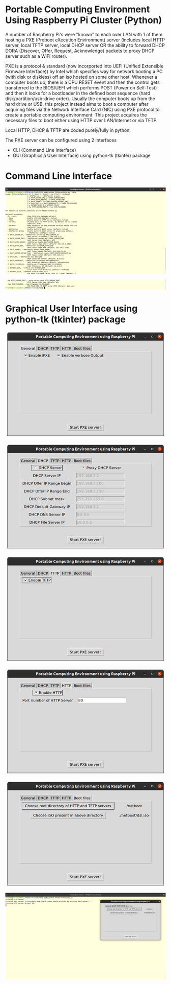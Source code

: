 # Portable Computing Environment Using Raspberry Pi Cluster (Python)

A number of Raspberry Pi's were "known" to each over LAN with 1 of them hosting a PXE (Preboot eXecution Environment) server (includes local HTTP server, local TFTP server, local DHCP server OR the ability to forward DHCP DORA (Discover, Offer, Request, Acknowledge) packets to proxy DHCP server such as a WiFi router).

PXE is a protocol & standard (now incorported into UEFI (Unified Extensible Firmware Interface)) by Intel which specifies way for network booting a PC (with disk or diskless) off an iso hosted on some other host. Whenever a computer boots up, there is a CPU RESET event and then the control gets transferred to the BIOS/UEFI which performs POST (Power on Self-Test) and then it looks for a bootloader in the defined boot sequence (hard disk/partition/usb-drive order). Usually the computer boots up from the hard drive or USB, this project instead aims to boot a computer after acquiring files via the Network Interface Card (NIC) using PXE protocol to create a portable computing environment. This project acquires the necessary files to boot either using HTTP over LAN/Internet or via TFTP.

Local HTTP, DHCP & TFTP are coded purely/fully in python.

The PXE server can be configured using 2 interfaces

* CLI (Command Line Interface)
* GUI (Graphicsla User Interface) using python-tk (tkinter) package

# Command Line Interface

![CLI1](https://raw.githubusercontent.com/riteshRcH/pxe_server_rpi_cluster/master/screenshots/CLI1.png)

![CLI2](https://raw.githubusercontent.com/riteshRcH/pxe_server_rpi_cluster/master/screenshots/CLI2.png)

# Graphical User Interface using python-tk (tkinter) package

![GUI1](https://raw.githubusercontent.com/riteshRcH/pxe_server_rpi_cluster/master/screenshots/GUI1.png)

![GUI2](https://raw.githubusercontent.com/riteshRcH/pxe_server_rpi_cluster/master/screenshots/GUI2.png)

![GUI3](https://raw.githubusercontent.com/riteshRcH/pxe_server_rpi_cluster/master/screenshots/GUI3.png)

![GUI4](https://raw.githubusercontent.com/riteshRcH/pxe_server_rpi_cluster/master/screenshots/GUI4.png)

![GUI5](https://raw.githubusercontent.com/riteshRcH/pxe_server_rpi_cluster/master/screenshots/GUI5.png)

![GUI6](https://raw.githubusercontent.com/riteshRcH/pxe_server_rpi_cluster/master/screenshots/GUI6.png)
